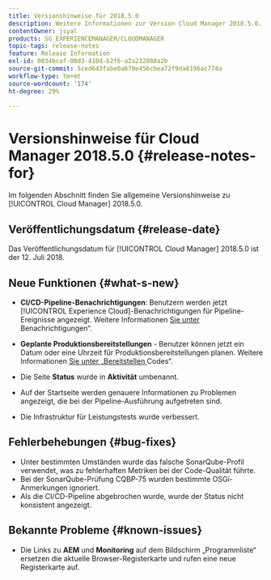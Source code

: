 ```yaml
---
title: Versionshinweise für 2018.5.0
description: Weitere Informationen zur Version Cloud Manager 2018.5.0.
contentOwner: jsyal
products: SG_EXPERIENCEMANAGER/CLOUDMANAGER
topic-tags: release-notes
feature: Release Information
exl-id: 0034bcaf-00d3-410d-b2f6-a2a232888a2b
source-git-commit: 5ced643fabe0a670e456cbea72f9da8196ac774a
workflow-type: tm+mt
source-wordcount: '174'
ht-degree: 29%

---
```


# Versionshinweise für Cloud Manager 2018.5.0 {#release-notes-for}

Im folgenden Abschnitt finden Sie allgemeine Versionshinweise zu [!UICONTROL Cloud Manager] 2018.5.0.

## Veröffentlichungsdatum {#release-date}

Das Veröffentlichungsdatum für [!UICONTROL Cloud Manager] 2018.5.0 ist der 12. Juli 2018.

## Neue Funktionen {#what-s-new}

* **CI/CD-Pipeline-Benachrichtigungen**: Benutzern werden jetzt [!UICONTROL Experience Cloud]-Benachrichtigungen für Pipeline-Ereignisse angezeigt. Weitere Informationen [ Sie unter ](/help/using/notifications.md)Benachrichtigungen“.

* **Geplante Produktionsbereitstellungen** - Benutzer können jetzt ein Datum oder eine Uhrzeit für Produktionsbereitstellungen planen. Weitere Informationen [ Sie unter „Bereitstellen ](/help/using/code-deployment.md) Codes“.

* Die Seite **Status** wurde in **Aktivität** umbenannt.

* Auf der Startseite werden genauere Informationen zu Problemen angezeigt, die bei der Pipeline-Ausführung aufgetreten sind.
* Die Infrastruktur für Leistungstests wurde verbessert.

## Fehlerbehebungen {#bug-fixes}

* Unter bestimmten Umständen wurde das falsche SonarQube-Profil verwendet, was zu fehlerhaften Metriken bei der Code-Qualität führte.
* Bei der SonarQube-Prüfung CQBP-75 wurden bestimmte OSGi-Anmerkungen ignoriert.
* Als die CI/CD-Pipeline abgebrochen wurde, wurde der Status nicht konsistent angezeigt.

## Bekannte Probleme {#known-issues}

* Die Links zu **AEM** und **Monitoring** auf dem Bildschirm „Programmliste“ ersetzen die aktuelle Browser-Registerkarte und rufen eine neue Registerkarte auf.
